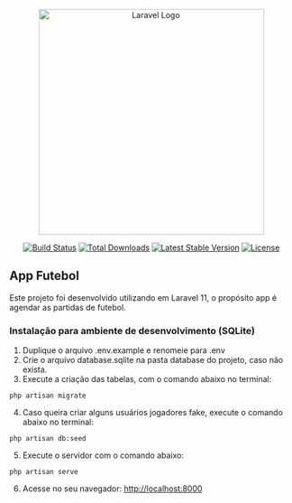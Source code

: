 <p align="center"><a href="https://laravel.com" target="_blank"><img src="https://raw.githubusercontent.com/laravel/art/master/logo-lockup/5%20SVG/2%20CMYK/1%20Full%20Color/laravel-logolockup-cmyk-red.svg" width="400" alt="Laravel Logo"></a></p>

<p align="center">
<a href="https://github.com/laravel/framework/actions"><img src="https://github.com/laravel/framework/workflows/tests/badge.svg" alt="Build Status"></a>
<a href="https://packagist.org/packages/laravel/framework"><img src="https://img.shields.io/packagist/dt/laravel/framework" alt="Total Downloads"></a>
<a href="https://packagist.org/packages/laravel/framework"><img src="https://img.shields.io/packagist/v/laravel/framework" alt="Latest Stable Version"></a>
<a href="https://packagist.org/packages/laravel/framework"><img src="https://img.shields.io/packagist/l/laravel/framework" alt="License"></a>
</p>

## App Futebol
Este projeto foi desenvolvido utilizando em Laravel 11, o propósito app é agendar as partidas de futebol.

### Instalação para ambiente de desenvolvimento (SQLite)
1. Duplique o arquivo .env.example e renomeie para .env
2. Crie o arquivo database.sqlite na pasta database do projeto, caso não exista.
3. Execute a criação das tabelas, com o comando abaixo no terminal:
```
php artisan migrate
```
4. Caso queira criar alguns usuários jogadores fake, execute o comando abaixo no terminal:
```
php artisan db:seed
```
5. Execute o servidor com o comando abaixo:
```
php artisan serve
``` 
6. Acesse no seu navegador:
[http://localhost:8000](http://localhost:8000)

